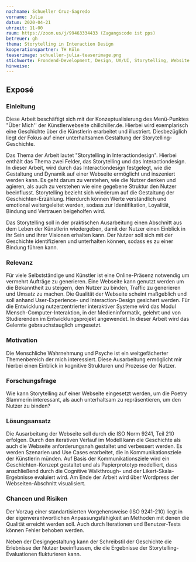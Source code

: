 ```yaml
---
nachname: Schueller Cruz-Sagredo
vorname: Julia
datum: 2020-04-21
uhrzeit: 11-00
raum: https://zoom.us/j/99463334433 (Zugangscode ist pps)
betreuer: gh
thema: Storytelling in Interaction Design
kooperationspartner: TH Köln
teaserimage: schueller-julia-teaserimage.png
stichworte: Frondend-Development, Design, UX/UI, Storytelling, Website
hinweise:
---
```


## Exposé

### Einleitung
Diese Arbeit beschäftigt sich mit der Konzeptualisierung des Menü-Punktes "Über Mich'' der Künstlerwebseite chillchiller.de. Hierbei wird exemplarisch eine Geschichte über die Künstlerin erarbeitet und illustriert. Diesbezüglich liegt der Fokus auf einer unterhaltsamen Gestaltung der Storytelling-Geschichte.

Das Thema der Arbeit lautet "Storytelling in Interactiondesign". Hierbei enthält das Thema zwei Felder, das Storytelling und das Interactiondesign.
In dieser Arbeit, wird durch das Interactiondesign festgelegt, wie die Gestaltung und Dynamik auf einer Webseite ermöglicht und inszeniert werden kann.
Es geht darum zu verstehen, wie die Nutzer denken und agieren, als auch zu verstehen wie eine gegebene Struktur den Nutzer beeinflusst.
Storytelling bezieht sich wiederum auf die Gestaltung der Geschichten-Erzählung.
Hierdurch können Werte verständlich und emotional weitergeleitet werden, sodass zur Identifikation, Loyalität, Bindung und Vertrauen beigeholfen wird.

Das Storytelling soll in der praktischen Ausarbeitung einen Abschnitt aus dem Leben der Künstlerin wiedergeben, damit der Nutzer einen Einblick in ihr Sein und ihrer Visionen erhalten kann. Der Nutzer soll sich mit der Geschichte identifizieren und unterhalten können, sodass es zu einer Bindung führen kann.


### Relevanz
Für viele Selbstständige und Künstler ist eine Online-Präsenz notwendig um vermehrt Aufträge zu generieren. Eine Webseite kann genutzt werden um die Bekanntheit zu steigern, den Nutzer zu binden, Traffic zu generieren und Umsatz zu machen.
Die Qualität der Webseite scheint maßgeblich und soll anhand User-Experience- und Interaction-Design gesichert werden.
Für die Entwicklung nutzerzentrierter interaktiver Systeme wird das Modul Mensch-Computer-Interaktion, in der Medieninformatik, gelehrt und von Studierenden im Entwicklungsprojekt angewendet. In dieser Arbeit wird das Gelernte gebrauchstauglich umgesetzt.

### Motivation
Die Menschliche Wahrnehmung und Psyche ist ein weitgefächerter Themenbereich der mich interessiert. Diese Ausarbeitung ermöglicht mir hierbei einen Einblick in kognitive Strukturen und Prozesse der Nutzer.

### Forschungsfrage
Wie kann Storytelling auf einer Webseite eingesetzt werden, um die Poetry Slammerin interessant, als auch unterhaltsam zu repräsentieren, um den Nutzer zu binden?

### Lösungsansatz
Die Ausarbeitung der Webseite soll durch die ISO Norm 9241, Teil 210 erfolgen.
Durch den iterativen Verlauf im Modell kann die Geschichte als auch die Webseite anforderungsnah gestaltet und verbessert werden.
Es werden Szenarien und Use Cases erarbeitet, die in Kommunikationsziele der Künstlerin münden. Auf Basis der Kommunikationsziele wird ein Geschichten-Konzept gestaltet und als Papierprototyp modelliert, dass anschließend durch die Cognitive Walkthrough- und der Likert-Skala-Ergebnisse evaluiert wird. Am Ende der Arbeit wird über Wordpress der Webseiten-Abschnitt visualisiert.


### Chancen und Risiken
Der Vorzug einer standartisierten Vorgehensweise (ISO 9241-210) liegt in der eigenverantwortlichen Anpassungsfähigkeit an Methoden mit denen die Qualität erreicht werden soll. Auch durch Iterationen und Benutzer-Tests können Fehler behoben werden.

Neben der Designgestaltung kann der Schreibstil der Geschichte die Erlebnisse der Nutzer beeinflussen, die die Ergebnisse der Storytelling-Evaluationen flukturieren kann.
